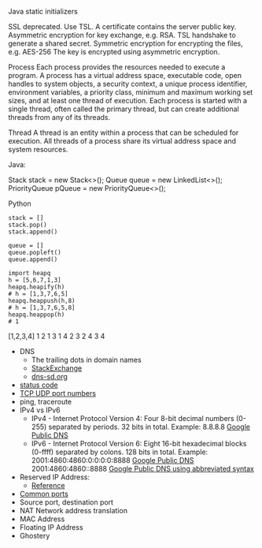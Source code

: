 Java static initializers

SSL deprecated. Use TSL.
A certificate contains the server public key.
Asymmetric encryption for key exchange, e.g. RSA.
TSL handshake to generate a shared secret.
Symmetric encryption for encrypting the files, e.g. AES-256
The key is encrypted using asymmetric encryption.


Process
Each process provides the resources needed to execute a program. A process has a virtual address space, executable code, open handles to system objects, a security context, a unique process identifier, environment variables, a priority class, minimum and maximum working set sizes, and at least one thread of execution. Each process is started with a single thread, often called the primary thread, but can create additional threads from any of its threads.

Thread
A thread is an entity within a process that can be scheduled for execution. All threads of a process share its virtual address space and system resources.


Java:

Stack<Integer> stack = new Stack<>();
Queue<Integer> queue = new LinkedList<>();
PriorityQueue<Integer> pQueue = new PriorityQueue<>();


Python
```
stack = []
stack.pop()
stack.append()
```

```
queue = []
queue.popleft()
queue.append()
```

```
import heapq
h = [5,6,7,1,3]
heapq.heapify(h)
# h = [1,3,7,6,5]
heapq.heappush(h,8)
# h = [1,3,7,6,5,8]
heapq.heappop(h)
# 1
```

[1,2,3,4]
1 2
1 3
1 4
2 3
2 4
3 4

* DNS
  * The trailing dots in domain names
  * [StackExchange](https://webmasters.stackexchange.com/questions/73934/how-can-urls-have-a-dot-at-the-end-e-g-www-bla-de/73937)
  * [dns-sd.org](http://www.dns-sd.org/trailingdotsindomainnames.html)
* [status code](https://www.w3.org/Protocols/rfc2616/rfc2616-sec10.html)
* [TCP UDP port numbers](https://en.wikipedia.org/wiki/List_of_TCP_and_UDP_port_numbers)
* ping, traceroute
* IPv4 vs IPv6
  * IPv4 - Internet Protocol Version 4:
  Four 8-bit decimal numbers (0-255) separated by periods. 32 bits in total.
  Example:
  8.8.8.8 [Google Public DNS](https://developers.google.com/speed/public-dns/docs/using)
  * IPv6 - Internet Protocol Version 6:
  Eight 16-bit hexadecimal blocks (0-ffff) separated by colons. 128 bits in total.
  Example:
  2001:4860:4860:0:0:0:0:8888 [Google Public DNS](https://developers.google.com/speed/public-dns/docs/using)
  2001:4860:4860::8888 [Google Public DNS using abbreviated syntax ](https://developers.google.com/speed/public-dns/docs/using)
* Reserved IP Address:
  * [Reference](https://en.wikipedia.org/wiki/Reserved_IP_addresses)
* [Common ports](http://www.pearsonitcertification.com/articles/article.aspx?p=1868080)
* Source port, destination port
* NAT Network address translation
* MAC Address
* Floating IP Address
* Ghostery
